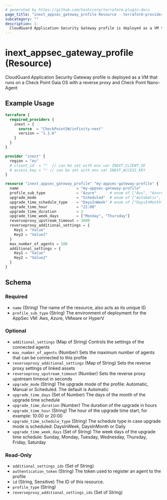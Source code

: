 ```yaml
---
# generated by https://github.com/hashicorp/terraform-plugin-docs
page_title: "inext_appsec_gateway_profile Resource - terraform-provider-infinity-next"
subcategory: ""
description: |-
  CloudGuard Application Security Gateway profile is deployed as a VM that runs on a Check Point Gaia OS with a reverse proxy and Check Point Nano-Agent
---
```


# inext_appsec_gateway_profile (Resource)

CloudGuard Application Security Gateway profile is deployed as a VM that runs on a Check Point Gaia OS with a reverse proxy and Check Point Nano-Agent

## Example Usage

```terraform
terraform {
  required_providers {
    inext = {
      source  = "CheckPointSW/infinity-next"
      version = "1.1.0"
    }
  }
}

provider "inext" {
  region = "eu"
  # client_id  = ""  // can be set with env var INEXT_CLIENT_ID
  # access_key = "" // can be set with env var INEXT_ACCESS_KEY
}

resource "inext_appsec_gateway_profile" "my-appsec-gateway-profile" {
  name                          = "my-appsec-gateway-profile"
  profile_sub_type              = "Azure"      # enum of ["Aws", "Azure", "VMware", "HyperV"]
  upgrade_mode                  = "Scheduled"  # enum of ["Automatic", "Manual", "Scheduled"]
  upgrade_time_schedule_type    = "DaysInWeek" # enum of ["DaysInMonth", "DaysInWeek", "Daily"]
  upgrade_time_hour             = "22:00"
  upgrade_time_duration         = 2
  upgrade_time_week_days        = ["Monday", "Thursday"]
  reverseproxy_upstream_timeout = 3600
  reverseproxy_additional_settings = {
    Key1 = "Value"
    Key2 = "Value2"
  }
  max_number_of_agents = 100
  additional_settings = {
    Key1 = "Value"
    Key2 = "Value2"
  }
}
```

<!-- schema generated by tfplugindocs -->
## Schema

### Required

- `name` (String) The name of the resource, also acts as its unique ID
- `profile_sub_type` (String) The environment of deployment for the AppSec VM: Aws, Azure, VMware or HyperV

### Optional

- `additional_settings` (Map of String) Controls the settings of the connected agents
- `max_number_of_agents` (Number) Sets the maximum number of agents that can be connected to this profile
- `reverseproxy_additional_settings` (Map of String) Sets the reverse proxy settings of linked assets
- `reverseproxy_upstream_timeout` (Number) Sets the reverse proxy upstream timeout in seconds
- `upgrade_mode` (String) The upgrade mode of the profile: Automatic, Manual or Scheduled.
The default is Automatic
- `upgrade_time_days` (Set of Number) The days of the month of the upgrade time schedule
- `upgrade_time_duration` (Number) The duration of the upgrade in hours
- `upgrade_time_hour` (String) The hour of the upgrade time start, for example: 10:00 or 20:00
- `upgrade_time_schedule_type` (String) The schedule type in case upgrade mode is scheduled: DaysInWeek, DaysInMonth or Daily
- `upgrade_time_week_days` (Set of String) The week days of the upgrade time schedule: Sunday, Monday, Tuesday, Wednesday, Thursday, Friday, Saturday

### Read-Only

- `additional_settings_ids` (Set of String)
- `authentication_token` (String) The token used to register an agent to the profile
- `id` (String, Sensitive) The ID of this resource.
- `profile_type` (String)
- `reverseproxy_additional_settings_ids` (Set of String)


